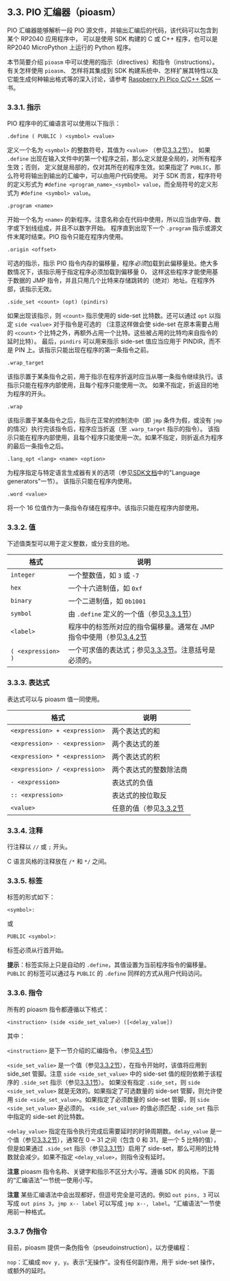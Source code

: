 ## 3.3. PIO 汇编器（pioasm）


PIO 汇编器能够解析一段 PIO 源文件，并输出汇编后的代码，该代码可以包含到某个 RP2040 应用程序中，
可以是使用 SDK 构建的 C 或 C++ 程序，也可以是 RP2040 MicroPython 上运行的 Python 程序。

本节简要介绍 `pioasm` 中可以使用的指示（directives）和指令（instructions）。有关怎样使用 `pioasm`、
怎样将其集成到 SDK 构建系统中、怎样扩展其特性以及它能生成何种输出格式等的深入讨论，请参考 [Raspberry Pi Pico C/C++ SDK](https://datasheets.raspberrypi.org/pico/raspberry-pi-pico-c-sdk.pdf) 一书。


### 3.3.1. 指示

PIO 程序中的汇编语言可以使用以下指示：

`.define ( PUBLIC ) <symbol> <value>`

定义一个名为 `<symbol>` 的整数符号，其值为 `<value>` （参见[3.3.2节](section3-3#TODO)）。
如果 `.define` 出现在输入文件中的第一个程序之前，那么定义就是全局的，对所有程序生效；否则，
定义就是局部的，仅对其所在的程序生效。如果指定了 `PUBLIC`，那么符号将输出到输出的汇编中，可以由用户代码使用。
对于 SDK 而言，程序符号的定义形式为 `#define <program_name>_<symbol> value`，而全局符号的定义形式为
`#define <symbol> value`。

`.program <name>`

开始一个名为 `<name>` 的新程序。注意名称会在代码中使用，所以应当由字母、数字或下划线组成，并且不以数字开始。
程序直到出现下一个 `.program` 指示或源文件末尾时结束。PIO 指令只能在程序内使用。

`.origin <offset>`

可选的指示，指示 PIO 指令内存的偏移量，程序*必须*加载到此偏移量处。绝大多数情况下，该指示用于指定程序必须加载到偏移量 0，
这样这些程序才能使用基于数据的 JMP 指令，并且只用几个比特来存储跳转的（绝对）地址。在程序外部，该指示无效。

`.side_set <count> (opt) (pindirs)`

如果出现该指示，则 `<count>` 指示使用的 side-set 比特数。还可以通过 `opt` 以指定 `side <value>` 对于指令是可选的
（注意这样做会使 side-set 在原本需要占用的 `<count>` 个比特之外，再额外占用一个比特。这些被占用的比特均来自指令的延时比特）。
最后，`pindirs` 可以用来指示 side-set 值应当应用于 PINDIR，而不是 PIN 上。该指示只能出现在程序的第一条指令之前。


`.wrap_target`

该指示置于某条指令之前，用于指示在程序折返时应当从哪一条指令继续执行。该指示只能在程序内部使用，且每个程序只能使用一次。
如果不指定，折返目的地为程序的开头。

`.wrap`

该指示置于某条指令之后，指示在正常的控制流中（即 `jmp` 条件为假，或没有 `jmp` 的情况）执行完该指令后，程序应当折返（至 `.warp_target` 指示的指令）。
该指示只能在程序内部使用，且每个程序只能使用一次。如果不指定，则折返点为程序的最后一条指令之后。

`.lang_opt <lang> <name> <option>`

为程序指定与特定语言生成器有关的选项（参见[SDK文档](https://datasheets.raspberrypi.org/pico/raspberry-pi-pico-c-sdk.pdf)中的"Language generators"一节）。
该指示只能在程序内使用。


`.word <value>`

将一个 16 位值作为一条指令存储在程序中。该指示只能在程序内部使用。


### 3.3.2. 值


下述值类型可以用于定义整数，或分支目的地。

| 格式 | 说明 |
|-----|------|
| `integer` | 一个整数值，如 `3` 或 `-7` |
| `hex`     | 一个十六进制值，如 `0xf` |
| `binary`  | 一个二进制值，如 `0b1001` |
| `symbol`  | 由 `.define` 定义的一个值（参见[3.3.1节](#331-指示)） |
| `<label>` | 程序中的标签所对应的指令偏移量。通常在 JMP 指令中使用（参见[3.4.2节](#TODO) |
| `( <expression> )` | 一个可求值的表达式；参见[3.3.3节](#333-表达式)。注意括号是必须的。 |


### 3.3.3. 表达式

表达式可以与 pioasm 值一同使用。

| 格式 | 说明 |
|-----|------|
| `<expression> + <expression>` | 两个表达式的和 |
| `<expression> - <expression>` | 两个表达式的差 |
| `<expression> * <expression>` | 两个表达式的积 |
| `<expression> / <expression>` | 两个表达式的整数除法商 |
| `- <expression>` | 表达式的负值 |
| `:: <expression>` | 表达式的按位取反 |
| `<value>` | 任意的值（参见[3.3.2节](#332-值) |



### 3.3.4. 注释

行注释以 `//` 或 `;` 开头。

C 语言风格的注释放在 `/*` 和 `*/` 之间。


### 3.3.5. 标签

标签的形式如下：

`<symbol>:`

或

`PUBLIC <symbol>:`

标签必须从行首开始。

**提示**：标签实际上只是自动的 `.define`，其值设置为当前程序指令的偏移量。`PUBLIC` 的标签可以通过与 `PUBLIC` 的 `.define` 同样的方式从用户代码访问。



### 3.3.6. 指令

所有的 pioasm 指令都遵循以下格式：

`<instruction> (side <side_set_value>) ([<delay_value])`

其中：

`<instruction>` 是下一节介绍的汇编指令。（参见[3.4节](section3-4)）

`<side_set_valie>` 是一个值（参见[3.3.2节](#332-值)），在指令开始时，该值将应用到 side_set 管脚。注意 `side <side_set_value>` 中的 side-set 值的规则依赖于该程序的 `.side_set` 指示（参见[3.3.1节](#331-指示)）。
如果没有指定 `.side_set`，则 `side <side_set_value>` 就是无效的。如果指定了可选数量的 side-set 管脚，则允许使用 `side <side_set_value>`。如果指定了必须数量的 side-set 管脚，则 `side <side_set_value>` 是必须的。
`<side_set_value>` 的值必须匹配 `.side_set` 指示中指定的 side-set 的比特数。

`<delay_value>` 指定在指令执行完成后需要延时的时钟周期数。`delay_value` 是一个值（参见[3.3.2节](#332-值)），通常在 0 ~ 31 之间（包含 0 和 31，是一个 5 比特的值），但是如果通过 `.side_set` 指示（参见[3.3.1节](#331-指示)）启用了 side-set，那么可用的比特数就会减少。如果不指定 `<delay_value>`，则指令没有延时。


**注意** pioasm 指令名称、关键字和指示不区分大小写。遵循 SDK 的风格，下面的“汇编语法”一节统一使用小写。

**注意** 某些汇编语法中会出现都好，但逗号完全是可选的。例如 `out pins, 3` 可以写成 `out pins 3`，`jmp x-- label` 可以写成 `jmp x--, label`。“汇编语法”一节使用前一种格式。



### 3.3.7 伪指令

目前，pioasm 提供一条伪指令（pseudoinstruction），以方便编程：

`nop`：汇编成 `mov y, y`。表示“无操作”。没有任何副作用，用于 side-set 操作，或额外的延时。

